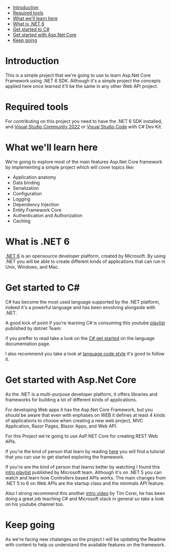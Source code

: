 - [Introduction](#introduction)
- [Required tools](#required-tools)
- [What we'll learn here](#what-well-learn-here)
- [What is .NET 6](#what-is-net-6)
- [Get started to C#](#get-started-to-c)
- [Get started with Asp.Net Core](#get-started-with-aspnet-core)
- [Keep going](#keep-going)

# Introduction

This is a simple project that we're going to use to learn Asp.Net Core Framework using .NET 6 SDK.
Although it's a simple project the concepts applied here once learned it'll be the same in any other Web API project.

# Required tools

For contributing on this project you need to have the .NET 6 SDK installed, and [Visual Studio Community 2022](https://visualstudio.microsoft.com/vs/community/) or [Visual Studio Code](https://code.visualstudio.com/docs/csharp/get-started) with C# Dev Kit. 


# What we'll learn here

We're going to explore most of the main features Asp.Net Core framework by implementing a simple project which will cover topics like:

- Application anatomy
- Data binding
- Serialization
- Configuration
- Logging
- Dependency Injection
- Entity Framework Core
- Authentication and Authorization
- Caching  

# What is .NET 6

[.NET 6](https://dotnet.microsoft.com/en-us/learn/dotnet/what-is-dotnet) is an opensource developer platform, created by Microsoft. By using .NET you will be able to create different kinds of applications that can run in Unix, Windows, and Mac.

# Get started to C#

C# has become the most used language supported by the .NET platform, indeed it's a powerful language and has been envolving alongside with .NET.  

A good kick of point if you're learning C# is consuming this youtube [playlist](https://www.youtube.com/playlist?list=PLdo4fOcmZ0oULFjxrOagaERVAMbmG20Xe) published by dotnet Team:

if you preffer to read take a look on the [C# get started](https://learn.microsoft.com/en-us/dotnet/csharp/tour-of-csharp/) on the language documentation page. 

I also recommend you take a look at [language code style](https://learn.microsoft.com/en-us/dotnet/csharp/fundamentals/coding-style/identifier-names) it's good to follow it.


# Get started with Asp.Net Core

As the .NET is a multi-purpose developer platform, it offers libraries and frameworks for building a lot of different kinds of applications.

For developing Web apps it has the Asp.Net Core Framework, but you should be aware that even with enphases on WEB it defines at least 4 kinds of applications to choose when creating a new web project, MVC Application, Razor Pages, Blazor Apps, and Web API. 

For this Project we're going to use AsP.NET Core for creating REST Web APIs.

If you're the kind of person that learn by reading [here](https://learn.microsoft.com/en-us/aspnet/core/tutorials/min-web-api?view=aspnetcore-6.0&tabs=visual-studio) you will find a tutorial that you can use to get started exploring the framework.

If you're are the kind of person that learns better by watching I found this [intro playlist](https://www.youtube.com/watch?v=h0KG8OKKgKs&list=PLdo4fOcmZ0oVjOKgzsWqdFVvzGL2_d72v&index=1&ab_channel=dotnet) published by Microsoft team. Although it's on .NET 5 you can watch and learn how Controllers based APIs works. The main changes from .NET 5 to 6 on Web APIs are the startup class and the minimals API feature. 

Also I strong recommend this another [intro video](https://youtu.be/87oOF9Ve-KA?si=abSS61SqFY_gp7K1) by Tim Corei, he has been doing a great job teaching C# and Microsoft stack in general so take a look on his youtube channel too.

# Keep going

As we're facing new chalanges on the project I will be updating the Readme with content to help us understand the available features on the framework. 